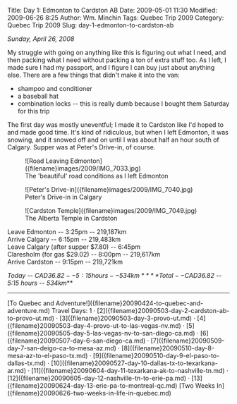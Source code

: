 Title: Day 1: Edmonton to Cardston AB
Date: 2009-05-01 11:30
Modified: 2009-06-26 8:25
Author: Wm. Minchin
Tags: Quebec Trip 2009
Category: Quebec Trip 2009
Slug: day-1-edmonton-to-cardston-ab

*Sunday, April 26, 2008*

My struggle with going on anything like this is figuring out what I
need, and then packing what I need without packing a ton of extra stuff
too. As I left, I made sure I had my passport, and I figure I can buy
just about anything else. There are a few things that didn't make it
into the van:

- shampoo and conditioner
- a baseball hat
- combination locks -- this is really dumb because I bought them
  Saturday for this trip

The first day was mostly uneventful; I made it to Cardston like I'd
hoped to and made good time. It's kind of ridiculous, but when I left
Edmonton, it was snowing, and it snowed off and on until I was about
half an hour south of Calgary. Supper was at Peter's Drive-in, of
course.

<figure markdown=1>
![Road Leaving Edmonton]({filename}images/2009/IMG_7033.jpg)
<figcaption markdown=1>
The 'beautiful' road conditions as I left Edmonton
</figcaption>
</figure>

<figure markdown=1>
![Peter's Drive-in]({filename}images/2009/IMG_7040.jpg)
<figcaption markdown=1>
Peter's
Drive-in in Calgary
</figcaption>
</figure>

<figure markdown=1>
![Cardston Temple]({filename}images/2009/IMG_7049.jpg)
<figcaption markdown=1>
The
Alberta Temple in Cardston
</figcaption>
</figure>

Leave Edmonton -- 3:25pm -- 219,187km  
Arrive Calgary -- 6:15pm -- 219,483km  
Leave Calgary (after supper $7.80) -- 6:45pm  
Claresholm (for gas $29.02) -- 8:00pm -- 219,617km  
Arrive Cardston -- 9:15pm -- 219,721km  
  
*Today -- CAD$36.82 -- 5:15 hours -- 534km*  
***Total -- CAD$36.82 -- 5:15 hours -- 534km***

---

<div class="text-center" markdown=1>
[To Quebec and Adventure!]({filename}20090424-to-quebec-and-adventure.md)  
Travel Days:
1 ·
[2]({filename}20090503-day-2-cardston-ab-to-provo-ut.md) ·
[3]({filename}20090503-day-3-provo-ut.md) ·
[4]({filename}20090503-day-4-provo-ut-to-las-vegas-nv.md) ·
[5]({filename}20090505-day-5-las-vegas-nv-to-san-diego-ca.md) · 
[6]({filename}20090507-day-6-san-diego-ca.md) ·
[7]({filename}20090509-day-7-san-deigo-ca-to-mesa-az.md) ·
[8]({filename}20090510-day-8-mesa-az-to-el-paso-tx.md) ·
[9]({filename}20090510-day-9-el-paso-to-dallas-tx.md) ·
[10]({filename}20090527-day-10-dallas-tx-to-texarkana-ar.md) ·
[11]({filename}20090604-day-11-texarkana-ak-to-nashville-tn.md) ·
[12]({filename}20090605-day-12-nashville-tn-to-erie-pa.md) ·
[13]({filename}20090624-day-13-erie-pa-to-montreal-qc.md)  
[Two Weeks
In]({filename}20090626-two-weeks-in-life-in-quebec.md)
</div>
